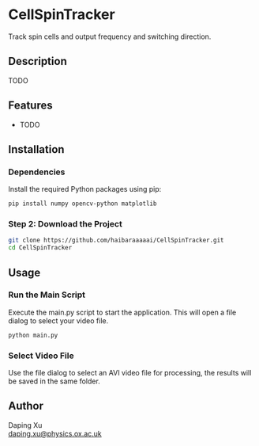 # CellSpinTracker

Track spin cells and output frequency and switching direction.

## Description

TODO

## Features

- TODO

## Installation

### Dependencies

Install the required Python packages using pip:

```sh
pip install numpy opencv-python matplotlib
```

### Step 2: Download the Project

```sh
git clone https://github.com/haibaraaaaai/CellSpinTracker.git
cd CellSpinTracker
```

## Usage

### Run the Main Script

Execute the main.py script to start the application.
 This will open a file dialog to select your video file.

```sh
python main.py
```

### Select Video File

Use the file dialog to select an AVI video file for processing,
 the results will be saved in the same folder.

## Author

Daping Xu  
daping.xu@physics.ox.ac.uk
